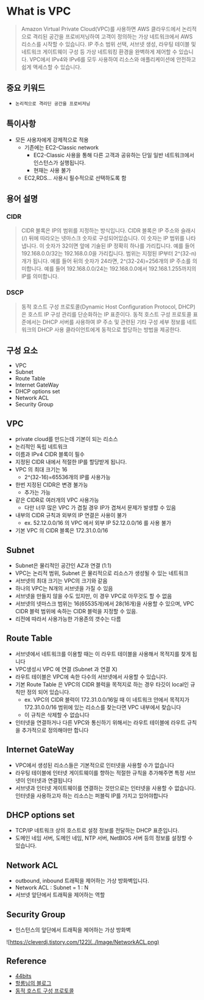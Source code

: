 # What is VPC

> Amazon Virtual Private Cloud(VPC)를 사용하면 AWS 클라우드에서 논리적으로 격리된 공간을 프로비저닝하여 고객이 정의하는 가상 네트워크에서 AWS 리소스를 시작할 수 있습니다. IP 주소 범위 선택, 서브넷 생성, 라우팅 테이블 및 네트워크 게이트웨이 구성 등 가상 네트워킹 환경을 완벽하게 제어할 수 있습니다. VPC에서 IPv4와 IPv6를 모두 사용하여 리소스와 애플리케이션에 안전하고 쉽게 액세스할 수 있습니다.

## 중요 키워드

- `논리적으로 격리딘 공간을 프로비저닝`

## 특이사항

- 모든 사용자에게 강제적으로 적용
  - 기존에는 EC2-Classic network
    - EC2-Classic 사용을 통해 다른 고객과 공유하는 단일 일반 네트워크에서 인스턴스가 실행됩니다.
    - 현재는 사용 불가
  - EC2,RDS... 사용시 필수적으로 선택하도록 함

## 용어 설명

### CIDR

> CIDR 블록은 IP의 범위를 지정하는 방식입니다. CIDR 블록은 IP 주소와 슬래시(/) 뒤에 따라오는 넷마스크 숫자로 구성되어있습니다. 이 숫자는 IP 범위를 나타냅니다. 이 숫자가 32이면 앞에 기술된 IP 정확히 하나를 가리킵니다. 예를 들어 192.168.0.0/32는 192.168.0.0을 가리킵니다. 범위는 지정된 IP부터 2^(32-n)개가 됩니다. 예를 들어 뒤의 숫자가 24라면, 2^(32-24)=256개의 IP 주소를 의미합니다. 예를 들어 192.168.0.0/24는 192.168.0.0에서 192.168.1.255까지의 IP를 의미합니다.

### DSCP

> 동적 호스트 구성 프로토콜(Dynamic Host Configuration Protocol, DHCP)은 호스트 IP 구성 관리를 단순화하는 IP 표준이다. 동적 호스트 구성 프로토콜 표준에서는 DHCP 서버를 사용하여 IP 주소 및 관련된 기타 구성 세부 정보를 네트워크의 DHCP 사용 클라이언트에게 동적으로 할당하는 방법을 제공한다.

## 구성 요소

- VPC
- Subnet
- Route Table
- Internet GateWay
- DHCP options set
- Network ACL
- Security Group

## VPC

- private cloud를 만드는데 기본이 되는 리소스
- 논리적인 독립 네트워크
- 이름과 IPv4 CIDR 블록이 필수
- 지정된 CIDR 내에서 적절한 IP를 할당받게 됩니다.
- VPC 의 최대 크기는 16
  - 2^(32-16)=65536개의 IP를 사용가능
- 한번 지정된 CIDR은 변경 불가능
  - 추가는 가능
- 같은 CIDR로 여러개의 VPC 사용가능
  - 다만 너무 많은 VPC 가 겹칠 경우 IP가 겹쳐서 문제가 발생할 수 있음
- 내부의 CIDR 규칙과 외부의 IP 연결은 사용이 불가
  - ex. 52.12.0.0/16 의 VPC 에서 외부 IP 52.12.0.0/16 를 사용 불가
- 기본 VPC 의 CIDR 블록은 172.31.0.0/16

## Subnet

- Subnet은 물리적인 공간인 AZ과 연결 (1:1)
- VPC는 논리적 범위, Subnet 은 물리적으로 리소스가 생성될 수 있는 네트워크
- 서브넷의 최대 크기는 VPC의 크기와 같음
- 하나의 VPC는 N개의 서브넷을 가질 수 있음
- 서브넷을 만들지 않을 수도 있지만, 이 경우 VPC로 아무것도 할 수 없음
- 서브넷의 넷마스크 범위는 16(65535개)에서 28(16개)을 사용할 수 있으며, VPC CIDR 블럭 범위에 속하는 CIDR 블럭을 지정할 수 있음.
- 리전에 따라서 사용가능한 가용존의 갯수는 다름

## Route Table

- 서브넷에서 네트워크를 이용할 때는 이 라우트 테이블을 사용해서 목적지를 찾게 됩니다
- VPC생성시 VPC 에 연결 (Subnet 과 연결 X)
- 라우트 테이블은 VPC에 속한 다수의 서브넷에서 사용할 수 있습니다.
- 기본 Route Table 은 VPC의 CIDR 블럭을 목적지로 하는 경우 타깃이 local인 규칙만 정의 되어 있습니다.
  - ex. VPC의 CIDR 블럭이 172.31.0.0/16일 때 이 네트워크 안에서 목적지가 172.31.0.0/16 범위에 있는 리소스를 찾는다면 VPC 내부에서 찾습니다
  - 이 규칙은 삭제할 수 없습니다
- 인터넷을 연결하거나 다른 VPC와 통신하기 위해서는 라우트 테이블에 라우트 규칙을 추가적으로 정의해야만 합니다

## Internet GateWay

- VPC에서 생성된 리소스들은 기본적으로 인터넷을 사용할 수가 없습니다
- 라우팅 테이블에 인터넷 게이트웨이를 향하는 적절한 규칙을 추가해주면 특정 서브넷이 인터넷과 연결됩니다
- 서브넷과 인터넷 게이트웨이를 연결하는 것만으로는 인터넷을 사용할 수 없습니다. 인터넷을 사용하고자 하는 리소스는 퍼블릭 IP를 가지고 있어야합니다

## DHCP options set

- TCP/IP 네트워크 상의 호스트로 설정 정보를 전달하는 DHCP 표준입니다.
- 도메인 네임 서버, 도메인 네임, NTP 서버, NetBIOS 서버 등의 정보를 설정할 수 있습니다.

## Network ACL

- outbound, inbound 트래픽을 제어하는 가상 방화벽입니다.
- Network ACL : Subnet = 1 : N
- 서브넷 앞단에서 트래픽을 제어하는 역할

## Security Group

- 인스턴스의 앞단에서 트래픽을 제어하는 가상 방화벽

![https://cleverdj.tistory.com/122](../Image/NetworkACL.png)

## Reference

- [44bits](https://www.44bits.io/ko/post/understanding_aws_vpc)
- [할롬님의 블로그](https://cleverdj.tistory.com/122)
- [동적 호스트 구성 프로토콜](https://ko.wikipedia.org/wiki/%EB%8F%99%EC%A0%81_%ED%98%B8%EC%8A%A4%ED%8A%B8_%EA%B5%AC%EC%84%B1_%ED%94%84%EB%A1%9C%ED%86%A0%EC%BD%9C)
